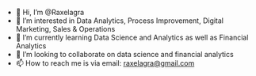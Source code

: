 - 👋 Hi, I’m @Raxelagra
- 👀 I’m interested in Data Analytics, Process Improvement, Digital Marketing, Sales & Operations 
- 🌱 I’m currently learning Data Science and Analytics as well as Financial Analytics
- 💞️ I’m looking to collaborate on data science and financial analytics
- 📫 How to reach me is via email: raxelagra@gmail.com

<!---
Raxelagra/Raxelagra is a ✨ special ✨ repository because its `README.md` (this file) appears on your GitHub profile.
You can click the Preview link to take a look at your changes.
--->
